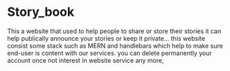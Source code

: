 ﻿# Story_book
 This a website that used to help people to share or store their stories 
 it can help publically announce your stories or keep it private... this website consist some stack 
 such as MERN and handlebars which help to make sure end-user is content with our services. 
 you can delete permanently your account once not interest in website service any more,
